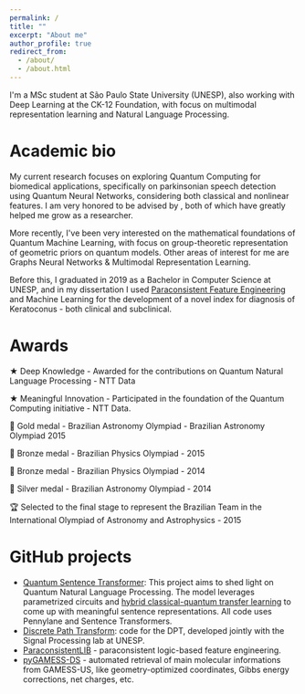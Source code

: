 ```yaml
---
permalink: /
title: ""
excerpt: "About me"
author_profile: true
redirect_from: 
  - /about/
  - /about.html
---
```


I'm a MSc student at São Paulo State University (UNESP), also working with Deep Learning at the CK-12 Foundation, with focus on multimodal representation learning and Natural Language Processing.

Academic bio
======
My current research focuses on exploring Quantum Computing for biomedical applications, specifically on parkinsonian speech detection using Quantum Neural Networks, considering both classical and nonlinear features. I am very honored to be advised by , both of which have greatly helped me grow as a researcher.

More recently, I've been very interested on the mathematical foundations of Quantum Machine Learning, with focus on group-theoretic representation of geometric priors on quantum models. Other areas of interest for me are Graphs Neural Networks & Multimodal Representation Learning.

Before this, I graduated in 2019 as a Bachelor in Computer Science at UNESP, and in my dissertation I used [Paraconsistent Feature Engineering](https://ieeexplore.ieee.org/document/8588433) and Machine Learning for the development of a novel index for diagnosis of Keratoconus - both clinical and subclinical.

Awards
======
★ Deep Knowledge - Awarded for the contributions on Quantum Natural Language Processing - NTT Data

★ Meaningful Innovation - Participated in the foundation of the Quantum Computing initiative - NTT Data. 

🏅 Gold medal - Brazilian Astronomy Olympiad - Brazilian Astronomy Olympiad 2015

🥉 Bronze medal - Brazilian Physics Olympiad - 2015

🥉 Bronze medal - Brazilian Physics Olympiad - 2014

🥈 Silver medal - Brazilian Astronomy Olympiad - 2014

🏆 Selected to the final stage to represent the Brazilian Team in the International Olympiad of Astronomy and Astrophysics - 2015

GitHub projects
======
- [Quantum Sentence Transformer](https://github.com/jogisuda/QuantumSentenceTransformer): This project aims to shed light on Quantum Natural Language Processing. The model leverages parametrized circuits and [hybrid classical-quantum transfer learning](https://arxiv.org/abs/1912.08278) to come up with meaningful sentence representations. All code uses Pennylane and Sentence Transformers.
- [Discrete Path Transform](https://github.com/jogisuda/Discrete-Path-Transform): code for the DPT, developed jointly with the Signal Processing lab at UNESP.
- [ParaconsistentLIB](https://github.com/jogisuda/paraconsistentLIB) - paraconsistent logic-based feature engineering.
- [pyGAMESS-DS](https://github.com/jogisuda/pyGAMESS-DS) - automated retrieval of main molecular informations from GAMESS-US, like geometry-optimized coordinates, Gibbs energy corrections, net charges, etc.

